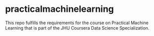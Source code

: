 # practicalmachinelearning
This repo fulfills the requirements for the course on Practical Machine Learning that is part of the JHU Coursera Data Science Specialization.
